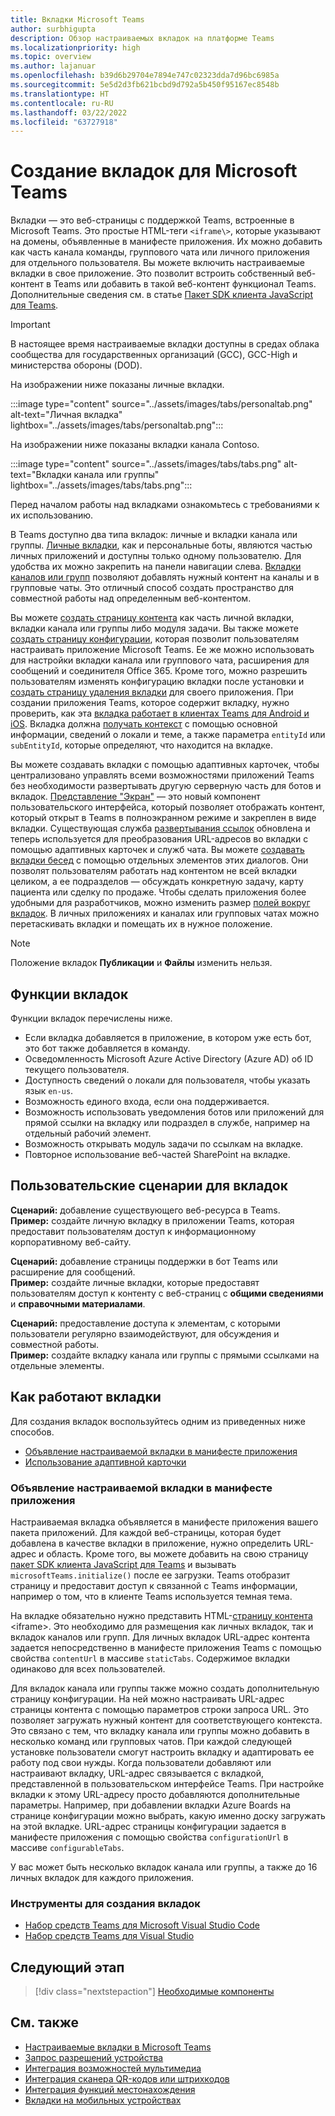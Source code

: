 ```yaml
---
title: Вкладки Microsoft Teams
author: surbhigupta
description: Обзор настраиваемых вкладок на платформе Teams
ms.localizationpriority: high
ms.topic: overview
ms.author: lajanuar
ms.openlocfilehash: b39d6b29704e7894e747c02323dda7d96bc6985a
ms.sourcegitcommit: 5e5d2d3fb621bcbd9d792a5b450f95167ec8548b
ms.translationtype: HT
ms.contentlocale: ru-RU
ms.lasthandoff: 03/22/2022
ms.locfileid: "63727918"
---
```

# <a name="build-tabs-for-microsoft-teams"></a>Создание вкладок для Microsoft Teams

Вкладки — это веб-страницы с поддержкой Teams, встроенные в Microsoft Teams. Это простые HTML-теги `<iframe\>`, которые указывают на домены, объявленные в манифесте приложения. Их можно добавить как часть канала команды, группового чата или личного приложения для отдельного пользователя. Вы можете включить настраиваемые вкладки в свое приложение. Это позволит встроить собственный веб-контент в Teams или добавить в такой веб-контент функционал Teams. Дополнительные сведения см. в статье [Пакет SDK клиента JavaScript для Teams](/javascript/api/overview/msteams-client).

> [!IMPORTANT]
> В настоящее время настраиваемые вкладки доступны в средах облака сообщества для государственных организаций (GCC), GCC-High и министерства обороны (DOD).

На изображении ниже показаны личные вкладки.

:::image type="content" source="../assets/images/tabs/personaltab.png" alt-text="Личная вкладка" lightbox="../assets/images/tabs/personaltab.png":::

На изображении ниже показаны вкладки канала Contoso.

:::image type="content" source="../assets/images/tabs/tabs.png" alt-text="Вкладки канала или группы" lightbox="../assets/images/tabs/tabs.png":::

Перед началом работы над вкладками ознакомьтесь с требованиями к их использованию.

В Teams доступно два типа вкладок: личные и вкладки канала или группы. [Личные вкладки](~/tabs/how-to/create-personal-tab.md), как и персональные боты, являются частью личных приложений и доступны только одному пользователю. Для удобства их можно закрепить на панели навигации слева. [Вкладки каналов или групп](~/tabs/how-to/create-channel-group-tab.md) позволяют добавлять нужный контент на каналы и в групповые чаты. Это отличный способ создать пространство для совместной работы над определенным веб-контентом.

Вы можете [создать страницу контента](~/tabs/how-to/create-tab-pages/content-page.md) как часть личной вкладки, вкладки канала или группы либо модуля задачи. Вы также можете [создать страницу конфигурации](~/tabs/how-to/create-tab-pages/configuration-page.md), которая позволит пользователям настраивать приложение Microsoft Teams. Ее же можно использовать для настройки вкладки канала или группового чата, расширения для сообщений и соединителя Office 365. Кроме того, можно разрешить пользователям изменять конфигурацию вкладки после установки и [создать страницу удаления вкладки](~/tabs/how-to/create-tab-pages/removal-page.md) для своего приложения. При создании приложения Teams, которое содержит вкладку, нужно проверить, как эта [вкладка работает в клиентах Teams для Android и iOS](~/tabs/design/tabs-mobile.md). Вкладка должна [получать контекст](~/tabs/how-to/access-teams-context.md) с помощью основной информации, сведений о локали и теме, а также параметра `entityId` или `subEntityId`, которые определяют, что находится на вкладке.

Вы можете создавать вкладки с помощью адаптивных карточек, чтобы централизовано управлять всеми возможностями приложений Teams без необходимости развертывать другую серверную часть для ботов и вкладок. [Представление "Экран"](~/tabs/tabs-link-unfurling.md) — это новый компонент пользовательского интерфейса, который позволяет отображать контент, который открыт в Teams в полноэкранном режиме и закреплен в виде вкладки. Существующая служба [развертывания ссылок](~/tabs/tabs-link-unfurling.md) обновлена и теперь используется для преобразования URL-адресов во вкладки с помощью адаптивных карточек и служб чата. Вы можете [создавать вкладки бесед](~/tabs/how-to/conversational-tabs.md) с помощью отдельных элементов этих диалогов. Они позволят пользователям работать над контентом не всей вкладки целиком, а ее подразделов — обсуждать конкретную задачу, карту пациента или сделку по продаже. Чтобы сделать приложения более удобными для разработчиков, можно изменить размер [полей вокруг вкладок](~/resources/removing-tab-margins.md). В личных приложениях и каналах или групповых чатах можно перетаскивать вкладки и помещать их в нужное положение.

> [!NOTE]
> Положение вкладок **Публикации** и **Файлы** изменить нельзя.

## <a name="tab-features"></a>Функции вкладок

Функции вкладок перечислены ниже.

* Если вкладка добавляется в приложение, в котором уже есть бот, это бот также добавляется в команду.
* Осведомленность Microsoft Azure Active Directory (Azure AD) об ID текущего пользователя.
* Доступность сведений о локали для пользователя, чтобы указать язык `en-us`.
* Возможность единого входа, если она поддерживается.
* Возможность использовать уведомления ботов или приложений для прямой ссылки на вкладку или подраздел в службе, например на отдельный рабочий элемент.
* Возможность открывать модуль задачи по ссылкам на вкладке.
* Повторное использование веб-частей SharePoint на вкладке.

## <a name="tabs-user-scenarios"></a>Пользовательские сценарии для вкладок

**Сценарий:** добавление существующего веб-ресурса в Teams. \
**Пример:** создайте личную вкладку в приложении Teams, которая предоставит пользователям доступ к информационному корпоративному веб-сайту.

**Сценарий:** добавление страницы поддержки в бот Teams или расширение для сообщений.  \
**Пример:** создайте личные вкладки, которые предоставят пользователям доступ к контенту с веб-страниц с **общими сведениями** и **справочными материалами**.

**Сценарий:** предоставление доступа к элементам, с которыми пользователи регулярно взаимодействуют, для обсуждения и совместной работы. \
**Пример:** создайте вкладку канала или группы с прямыми ссылками на отдельные элементы.

## <a name="understand-how-tabs-work"></a>Как работают вкладки

Для создания вкладок воспользуйтесь одним из приведенных ниже способов.

* [Объявление настраиваемой вкладки в манифесте приложения](#declare-custom-tab-in-app-manifest)
* [Использование адаптивной карточки](~/tabs/how-to/build-adaptive-card-tabs.md)

### <a name="declare-custom-tab-in-app-manifest"></a>Объявление настраиваемой вкладки в манифесте приложения

Настраиваемая вкладка объявляется в манифесте приложения вашего пакета приложений. Для каждой веб-страницы, которая будет добавлена в качестве вкладки в приложение, нужно определить URL-адрес и область. Кроме того, вы можете добавить на свою страницу [пакет SDK клиента JavaScript для Teams](/javascript/api/overview/msteams-client) и вызывать `microsoftTeams.initialize()` после ее загрузки. Teams отобразит страницу и предоставит доступ к связанной с Teams информации, например о том, что в клиенте Teams используется темная тема.

На вкладке обязательно нужно представить HTML-[страницу контента](~/tabs/how-to/create-tab-pages/content-page.md) <iframe\>. Это необходимо для размещения как личных вкладок, так и вкладок каналов или групп. Для личных вкладок URL-адрес контента задается непосредственно в манифесте приложения Teams с помощью свойства `contentUrl` в массиве `staticTabs`. Содержимое вкладки одинаково для всех пользователей.

Для вкладок канала или группы также можно создать дополнительную страницу конфигурации. На ней можно настраивать URL-адрес страницы контента с помощью параметров строки запроса URL. Это позволяет загружать нужный контент для соответствующего контекста. Это связано с тем, что вкладку канала или группы можно добавить в несколько команд или групповых чатов. При каждой следующей установке пользователи смогут настроить вкладку и адаптировать ее работу под свои нужды. Когда пользователи добавляют или настраивают вкладку, URL-адрес связывается с вкладкой, представленной в пользовательском интерфейсе Teams. При настройке вкладки к этому URL-адресу просто добавляются дополнительные параметры. Например, при добавлении вкладки Azure Boards на странице конфигурации можно выбрать, какую именно доску загружать на этой вкладке. URL-адрес страницы конфигурации задается в манифесте приложения с помощью свойства `configurationUrl` в массиве `configurableTabs`.

У вас может быть несколько вкладок канала или группы, а также до 16 личных вкладок для каждого приложения.

### <a name="tools-to-build-tabs"></a>Инструменты для создания вкладок

* [Набор средств Teams для Microsoft Visual Studio Code](../toolkit/visual-studio-code-overview.md)
* [Набор средств Teams для Visual Studio](../toolkit/visual-studio-overview.md)

## <a name="next-step"></a>Следующий этап

> [!div class="nextstepaction"]
> [Необходимые компоненты](~/tabs/how-to/tab-requirements.md)

## <a name="see-also"></a>См. также

* [Настраиваемые вкладки в Microsoft Teams](/microsoftteams/built-in-custom-tabs#develop-custom-tabs)
* [Запрос разрешений устройства](../concepts/device-capabilities/native-device-permissions.md)
* [Интеграция возможностей мультимедиа](../concepts/device-capabilities/mobile-camera-image-permissions.md)
* [Интеграция сканера QR-кодов или штрихкодов](../concepts/device-capabilities/qr-barcode-scanner-capability.md)
* [Интеграция функций местонахождения](../concepts/device-capabilities/location-capability.md)
* [Вкладки на мобильных устройствах](design/tabs-mobile.md#tabs-on-mobile)
